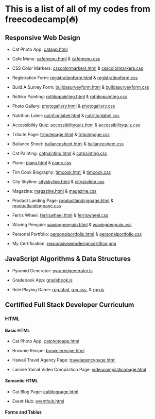 <h1>This is a list of all of my codes from freecodecamp(🔥)</h1>

<h2>Responsive Web Design</h2>

- Cat Photo App: <a href="https://github.com/bcflores11/free.code.camp/blob/main/Responsive%20Web%20Design/catapp.html">catapp.html</a>

- Cafe Menu: <a href="https://github.com/bcflores11/free.code.camp/blob/main/Responsive%20Web%20Design/cafemenu.html">cafemenu.html</a> & <a href="https://github.com/bcflores11/free.code.camp/blob/main/Responsive%20Web%20Design/cafemenu.css">cafemenu.css</a>

- CSS Color Markers: <a href="https://github.com/bcflores11/free.code.camp/blob/main/Responsive%20Web%20Design/csscolormarkers.html">csscolormarkers.html</a> & <a href="https://github.com/bcflores11/free.code.camp/blob/main/Responsive%20Web%20Design/csscolormarkers.css">csscolormarkers.css</a>

- Registration Form: <a href="https://github.com/bcflores11/free.code.camp/blob/main/Responsive%20Web%20Design/registrationform.html">registrationform.html</a> & <a href="https://github.com/bcflores11/free.code.camp/blob/main/Responsive%20Web%20Design/registrationform.css">registrationform.css</a>

- Build A Survey Form: <a href="https://github.com/bcflores11/free.code.camp/blob/main/Responsive%20Web%20Design/buildasurveyform.html">buildasurveyform.html</a> & <a href="https://github.com/bcflores11/free.code.camp/blob/main/Responsive%20Web%20Design/buildasurveyform.css">buildasurveyform.css</a>

- Rothko Painting: <a href="https://github.com/bcflores11/free.code.camp/blob/main/Responsive%20Web%20Design/rothkopainting.html">rothkopainting.html</a> & <a href="https://github.com/bcflores11/free.code.camp/blob/main/Responsive%20Web%20Design/rothkopainting.css">rothkopainting.css</a>

- Photo Gallery: <a href="https://github.com/bcflores11/free.code.camp/blob/main/Responsive%20Web%20Design/photogallery.html">photogallery.html</a> & <a href="https://github.com/bcflores11/free.code.camp/blob/main/Responsive%20Web%20Design/photogallery.css">photogallery.css</a>

- Nutrition Label: <a href="https://github.com/bcflores11/free.code.camp/blob/main/Responsive%20Web%20Design/nutritionlabel.html">nutritionlabel.html</a> & <a href="https://github.com/bcflores11/free.code.camp/blob/main/Responsive%20Web%20Design/nutritionlabel.css">nutritionlabel.css</a>

- Accessibility Quiz: <a href="https://github.com/bcflores11/free.code.camp/blob/main/Responsive%20Web%20Design/accessibilityquiz.html">accessibilityquiz.html</a> & <a href="https://github.com/bcflores11/free.code.camp/blob/main/Responsive%20Web%20Design/accessibilityquiz.css">accessibilityquiz.css</a>

- Tribute Page: <a href="https://github.com/bcflores11/free.code.camp/blob/main/Responsive%20Web%20Design/tributepage.html">tributepage.html</a> & <a href="https://github.com/bcflores11/free.code.camp/blob/main/Responsive%20Web%20Design/tributepage.css">tributepage.css</a>

- Ballance Sheet: <a href="https://github.com/bcflores11/free.code.camp/blob/main/Responsive%20Web%20Design/ballancesheet.html">ballancesheet.html</a> & <a href="https://github.com/bcflores11/free.code.camp/blob/main/Responsive%20Web%20Design/ballancesheet.css">ballancesheet.css</a>

- Cat Painting: <a href="https://github.com/bcflores11/free.code.camp/blob/main/Responsive%20Web%20Design/catpainting.html">catpainting.html</a> & <a href="https://github.com/bcflores11/free.code.camp/blob/main/Responsive%20Web%20Design/catpainting.css">catpainting.css</a>

- Piano: <a href="https://github.com/bcflores11/free.code.camp/blob/main/Responsive%20Web%20Design/piano.html">piano.html</a> & <a href="https://github.com/bcflores11/free.code.camp/blob/main/Responsive%20Web%20Design/piano.css">piano.css</a>

- Tim Cook Biography: <a href="https://github.com/bcflores11/free.code.camp/blob/main/Responsive%20Web%20Design/timcook.html">timcook.html</a> & <a href="https://github.com/bcflores11/free.code.camp/blob/main/Responsive%20Web%20Design/timcook.css">timcook.css</a>

- City Skyline: <a href="https://github.com/bcflores11/free.code.camp/blob/main/Responsive%20Web%20Design/cityskyline.html">cityskyline.html</a> & <a href="https://github.com/bcflores11/free.code.camp/blob/main/Responsive%20Web%20Design/cityskyline.css">cityskyline.css</a>

- Magazine: <a href="https://github.com/bcflores11/free.code.camp/blob/main/Responsive%20Web%20Design/magazine.html">magazine.html</a> & <a href="https://github.com/bcflores11/free.code.camp/blob/main/Responsive%20Web%20Design/magazine.css">magazine.css</a>

- Product Landing Page: <a href="https://github.com/bcflores11/free.code.camp/blob/main/Responsive%20Web%20Design/productlandingpage.html">productlandingpage.html</a> & <a href="https://github.com/bcflores11/free.code.camp/blob/main/Responsive%20Web%20Design/productlandingpage.css">productlandingpage.css</a>

- Ferris Wheel: <a href="https://github.com/bcflores11/free.code.camp/blob/main/Responsive%20Web%20Design/ferriswheel.html">ferriswheel.html</a> & <a href="https://github.com/bcflores11/free.code.camp/blob/main/Responsive%20Web%20Design/ferriswheel.css">ferriswheel.css</a>

- Waving Penguin: <a href="https://github.com/bcflores11/free.code.camp/blob/main/Responsive%20Web%20Design/wavingpenguin.html">wavingpenguin.html</a> & <a href="https://github.com/bcflores11/free.code.camp/blob/main/Responsive%20Web%20Design/wavingpenguin.css">wavingpenguin.css</a>

- Personal Portfolio: <a href="https://github.com/bcflores11/free.code.camp/blob/main/Responsive%20Web%20Design/personalportfolio.html">personalportfolio.html</a> & <a href="https://github.com/bcflores11/free.code.camp/blob/main/Responsive%20Web%20Design/personalportfolio.css">personalportfolio.css</a>

- My Certification: <a href="https://github.com/bcflores11/free.code.camp/blob/main/Responsive%20Web%20Design/responsivewebdesigncertifion.png">responsivewebdesigncertifion.png</a>

<h2>JavaScript Algorithms & Data Structures</h2>

- Pyramid Generator: <a href="https://github.com/bcflores11/free.code.camp/blob/main/JavaScript%20Algorithms%20%26%20Data%20Structures/pyramidgenerator.js">pyramidgenerator.js</a>

- Gradebook App: <a href="https://github.com/bcflores11/free.code.camp/blob/main/JavaScript%20Algorithms%20%26%20Data%20Structures/gradebook.js">gradebook.js</a>

- Role Playing Game: <a href="https://github.com/bcflores11/free.code.camp/blob/main/JavaScript%20Algorithms%20%26%20Data%20Structures/rpg.html">rpg.html</a>, <a href="https://github.com/bcflores11/free.code.camp/blob/main/JavaScript%20Algorithms%20%26%20Data%20Structures/rpg.css">rpg.css</a>, & <a href="https://github.com/bcflores11/free.code.camp/blob/main/JavaScript%20Algorithms%20%26%20Data%20Structures/rpg.js">rpg.js</a>

<h2>Certified Full Stack Developer Curriculum</h2>

<h3>HTML</h3>

<h4>Basic HTML</h4>

- Cat Photo App: <a href="https://github.com/bcflores11/free.code.camp/blob/main/Certified%20Full%20Stack%20Developer%20Curriculum/catphotoapp.html">catphotoapp.html</a>

- Brownie Recipe: <a href="https://github.com/bcflores11/free.code.camp/blob/main/Certified%20Full%20Stack%20Developer%20Curriculum/brownierecipe.html">brownierecipe.html</a>

- Hawaii Travel Agency Page: <a href="https://github.com/bcflores11/free.code.camp/blob/main/Certified%20Full%20Stack%20Developer%20Curriculum/travelagencypage.html">travelagencypage.html</a>

- Lamine Yamal Video Compilation Page: <a href="https://github.com/bcflores11/free.code.camp/blob/main/Certified%20Full%20Stack%20Developer%20Curriculum/videocompilationpage.html">videocompilationpage.html</a>

<h4>Semantic HTML</h4>

- Cat Blog Page: <a href="https://github.com/bcflores11/free.code.camp/blob/main/Certified%20Full%20Stack%20Developer%20Curriculum/catblogpage.html">catblogpage.html</a>

- Event Hub: <a href="https://github.com/bcflores11/free.code.camp/blob/main/Certified%20Full%20Stack%20Developer%20Curriculum/eventhub.html">eventhub.html</a>

<h4>Forms and Tables</h4>

